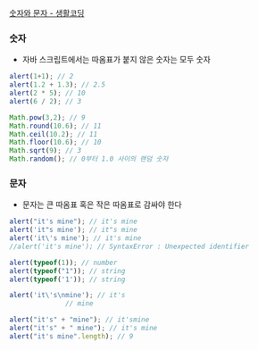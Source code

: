 [숫자와 문자 - 생활코딩](https://opentutorials.org/course/743/4647)

### 숫자

- 자바 스크립트에서는 따옴표가 붙지 않은 숫자는 모두 숫자

```jsx
alert(1+1); // 2
alert(1.2 + 1.3); // 2.5
alert(2 * 5); // 10
alert(6 / 2); // 3
```

```jsx
Math.pow(3,2); // 9
Math.round(10.6); // 11
Math.ceil(10.2); // 11
Math.floor(10.6); // 10
Math.sqrt(9); // 3
Math.random(); // 0부터 1.0 사이의 랜덤 숫자
```

### 문자

- 문자는 큰 따옴표 혹은 작은 따옴표로 감싸야 한다

```jsx
alert("it's mine"); // it's mine
alert('it"s mine'); // it"s mine
alert('it\'s mine'); // it's mine
//alert('it's mine'); // SyntaxError : Unexpected identifier

alert(typeof(1)); // number
alert(typeof("1")); // string
alert(typeof('1')); // string

alert('it\'s\nmine'); // it's
		      // mine

alert("it's" + "mine"); // it'smine
alert("it's" + " mine"); // it's mine
alert("it's mine".length); // 9

```
